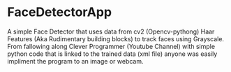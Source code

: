 # FaceDetectorApp
A simple Face Detector that uses data from cv2 (Opencv-pythong) Haar Features (Aka Rudimentary building blocks) to track faces using Grayscale. From fallowing along Clever Programmer (Youtube Channel) with simple python code that is linked to the trained data (xml file) anyone was easily impliment the program to an image or webcam.
